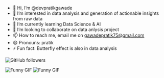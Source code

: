 - 👋 Hi, I’m @devpratikgawade
- 👀 I’m interested in data analysis and generation of actionable insights from raw data
- 🌱 I’m currently learning Data Science & AI 
- 💞️ I’m looking to collaborate on data anlysis project
- 📫 How to reach me, email me on gawadepratik75@gmail.com
- 😄 Pronouns: pratik
- ⚡ Fun fact: Butterfly effect is also in data analysis
  
![GitHub followers](https://img.shields.io/github/followers/devpratikgawade?label=Follow&style=social)
<!---
devpratikgawade/devpratikgawade is a ✨ special ✨ repository because its `README.md` (this file) appears on your GitHub profile.
You can click the Preview link to take a look at your changes.
--->


![Funny GIF](https://i.giphy.com/media/v1.Y2lkPTc5MGI3NjExM3o4dnc0bGxqYXhjZm12Mnk5M2JpMDQxdzk2cDRuNnN1c28xZHl5dSZlcD12MV9pbnRlcm5hbF9naWZfYnlfaWQmY3Q9Zw/okM0ZZ12GAvHq/giphy.gif) ![Funny GIF](https://i.giphy.com/media/v1.Y2lkPTc5MGI3NjExZngyOTlsYWt0NTdlbTB0bm1xaHZlam8wY2I1NHFrbmcwM3p6NHhtMCZlcD12MV9pbnRlcm5hbF9naWZfYnlfaWQmY3Q9Zw/ROvAAasTqL4Hy7kjXt/giphy.gif)




